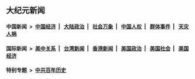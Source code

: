 ## 大纪元新闻

#### 中国新闻 &nbsp;>&nbsp; [中国经济](indexes/ncid283/README.md?01221245) &nbsp;| &nbsp; [大陆政治](indexes/ncid277/README.md?01221245) &nbsp;| &nbsp; [社会万象](indexes/ncid282/README.md?01221245) &nbsp;| &nbsp; [中国人权](indexes/ncid278/README.md?01221245) &nbsp;| &nbsp; [群体事件](indexes/ncid279/README.md?01221245) &nbsp;| &nbsp; [天灾人祸](indexes/ncid280/README.md?01221245)

#### 国际新闻 &nbsp;>&nbsp; [美中关系](indexes/nf1412576/README.md?01221245) &nbsp;| &nbsp; [台湾新闻](indexes/ncid1349361/README.md?01221245) &nbsp;| &nbsp; [香港新闻](indexes/ncid1349362/README.md?01221245) &nbsp;| &nbsp; [美国政治](indexes/ncid1078159/README.md?01221245) &nbsp;| &nbsp; [美国社会](indexes/ncid1078160/README.md?01221245) &nbsp;| &nbsp; [美国经济](indexes/ncid1078158/README.md?01221245)

#### 特别专题 &nbsp;>&nbsp; [中共百年历史](https://github.com/epoch-news/epoch-special/blob/master/README.md?01221245)  
